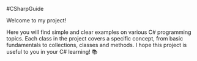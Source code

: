 #CSharpGuide  

Welcome to my project!

Here you will find simple and clear examples on various C# programming topics. Each class in the project covers a specific concept, from basic fundamentals to collections, classes and methods.
I hope this project is useful to you in your C# learning! 📚 
 
